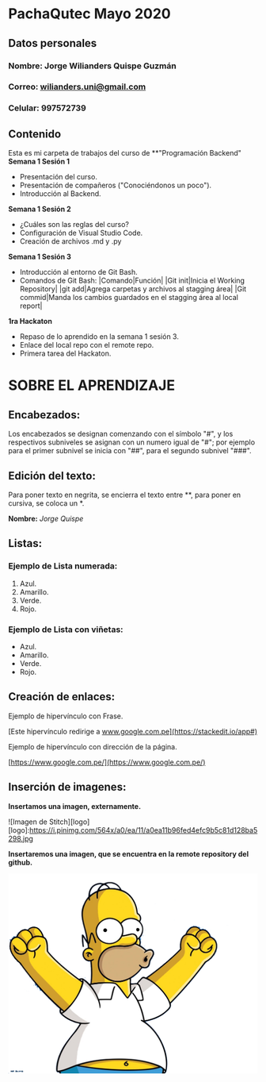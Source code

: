 # PachaQutec Mayo 2020
## Datos personales
### Nombre: Jorge Wilianders Quispe Guzmán
### Correo: wilianders.uni@gmail.com
### Celular: 997572739
## Contenido
Esta es mi carpeta de trabajos del curso de **"Programación Backend"
**Semana 1 Sesión 1**

 - Presentación del curso.
 - Presentación de compañeros ("Conociéndonos un poco").
 - Introducción al Backend.

**Semana 1 Sesión 2**

 - ¿Cuáles son las reglas del curso?
 - Configuración de Visual Studio Code.
 - Creación de archivos .md y .py

**Semana 1 Sesión 3**

 - Introducción al entorno de Git Bash.
 - Comandos de Git Bash:
			|Comando|Función|
			|Git init|Inicia el Working Repository|
			|git add|Agrega carpetas y archivos al stagging área|
			|Git commid|Manda los cambios guardados en el stagging área al local report|

**1ra Hackaton**

 - Repaso de lo aprendido en la semana 1 sesión 3.
 - Enlace del local repo con el remote repo.
 - Primera tarea del Hackaton.

# SOBRE EL APRENDIZAJE
## Encabezados:

Los encabezados se designan comenzando con el símbolo "#", y los respectivos subniveles se asignan con un numero igual de "#"; por ejemplo para el primer subnivel se inicia con "##", para el segundo subnivel "###".

## Edición del texto:

Para poner texto en negrita, se encierra el texto entre **, para poner en cursiva, se coloca un *.

**Nombre:** *Jorge Quispe*

## Listas:
### Ejemplo de Lista numerada:

 1. Azul.
 2. Amarillo.
 3. Verde.
 4. Rojo.

### Ejemplo de Lista con viñetas:

 - Azul.
 - Amarillo.
 - Verde.
 - Rojo.

## Creación de enlaces:

Ejemplo de hipervínculo con Frase.

[Este hipervínculo redirige a www.google.com.pe](https://stackedit.io/app#)

Ejemplo de hipervínculo con dirección de la página.

[https://www.google.com.pe/](https://www.google.com.pe/)

## Inserción de imagenes:
**Insertamos una imagen, externamente.**

![Imagen de Stitch][logo]
[logo]:https://i.pinimg.com/564x/a0/ea/11/a0ea11b96fed4efc9b5c81d128ba5298.jpg

**Insertaremos una imagen, que se encuentra en la remote repository del github.**

![Imagen de Homero Simpson](https://github.com/JWilian/PACHAQUTEC-MAYO2020/blob/master/Semana1Sesion2/Homero.png)